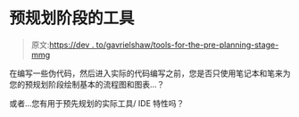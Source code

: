 # 预规划阶段的工具

> 原文:[https://dev . to/gavrielshaw/tools-for-the-pre-planning-stage-mmg](https://dev.to/gavrielshaw/tools-for-the-pre-planning-stage-mmg)

在编写一些伪代码，然后进入实际的代码编写之前，您是否只使用笔记本和笔来为您的预规划阶段绘制基本的流程图和图表...？

或者...您有用于预先规划的实际工具/ IDE 特性吗？